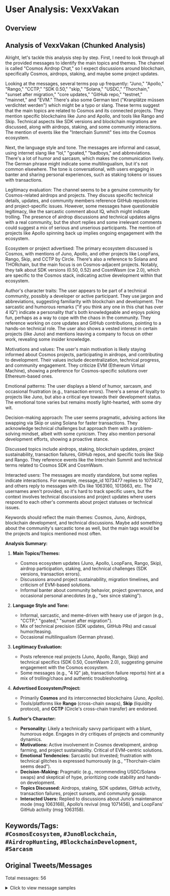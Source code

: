 # User Analysis: VexxVakan

## Overview

## Analysis of VexxVakan (Chunked Analysis)

<think>
Alright, let's tackle this analysis step by step. First, I need to look through all the provided messages to identify the main topics and themes. The channel is called "Cosmos Airdrop Chat," so I expect discussions around blockchain, specifically Cosmos, airdrops, staking, and maybe some project updates.

Looking at the messages, several terms pop up frequently: "Juno," "Apollo," "Rango," "CCTP," "SDK 0.50," "skip," "Solana," "USDC," "Thorchain," "sunset after migration," "core updates," "GitHub repo," "testnet," "mainnet," and "EVM." There's also some German text ("Kranplätze müssen verdichtet werden") which might be a typo or slang. These terms suggest that the main topics are related to Cosmos and its connected projects. They mention specific blockchains like Juno and Apollo, and tools like Rango and Skip. Technical aspects like SDK versions and blockchain migrations are discussed, along with airdrops, staking, and some community interactions. The mention of events like the "Interchain Summit" ties into the Cosmos ecosystem.

Next, the language style and tone. The messages are informal and casual, using internet slang like "lol," "goated," "badboys," and abbreviations. There's a lot of humor and sarcasm, which makes the communication lively. The German phrase might indicate some multilingualism, but it's not common elsewhere. The tone is conversational, with users engaging in banter and sharing personal experiences, such as staking tokens or issues with transactions.

Legitimacy evaluation: The channel seems to be a genuine community for Cosmos-related airdrops and projects. They discuss specific technical details, updates, and community members reference GitHub repositories and project-specific issues. However, some messages have questionable legitimacy, like the sarcastic comment about IQ, which might indicate trolling. The presence of airdrop discussions and technical updates aligns with a real community, but the short replies and some irrelevant comments could suggest a mix of serious and unserious participants. The mention of projects like Apollo spinning back up implies ongoing engagement with the ecosystem.

Ecosystem or project advertised: The primary ecosystem discussed is Cosmos, with mentions of Juno, Apollo, and other projects like LoopFans, Rango, Skip, and CCTP by Circle. There's also a reference to Solana and THORchain, but the main focus is on Cosmos-adjacent projects. Notably, they talk about SDK versions (0.50, 0.52) and CosmWasm (cw 2.0), which are specific to the Cosmos stack, indicating active development within that ecosystem.

Author's character traits: The user appears to be part of a technical community, possibly a developer or active participant. They use jargon and abbreviations, suggesting familiarity with blockchain and development. The sarcastic and humorous remarks ("if you think any one in this chat has over 4 IQ") indicate a personality that's both knowledgeable and enjoys poking fun, perhaps as a way to cope with the chaos in the community. They reference working on core updates and GitHub contributions, pointing to a hands-on technical role. The user also shows a vested interest in certain projects (like Juno) and mentions leaving a company to focus on other work, revealing some insider knowledge.

Motivations and values: The user's main motivation is likely staying informed about Cosmos projects, participating in airdrops, and contributing to development. Their values include decentralization, technical progress, and community engagement. They criticize EVM (Ethereum Virtual Machine), showing a preference for Cosmos-specific solutions over Ethereum-based ones.

Emotional patterns: The user displays a blend of humor, sarcasm, and occasional frustration (e.g., transaction errors). There's a sense of loyalty to projects like Juno, but also a critical eye towards their development status. The emotional tone varies but remains mostly light-hearted, with some dry wit.

Decision-making approach: The user seems pragmatic, advising actions like swapping via Skip or using Solana for faster transactions. They acknowledge technical challenges but approach them with a problem-solving mindset, albeit with some cynicism. They also mention personal development efforts, showing a proactive stance.

Discussed topics include airdrops, staking, blockchain updates, project sustainability, transaction failures, GitHub repos, and specific tools like Skip and Rango. They reference events like the Interchain Summit and technical terms related to Cosmos SDK and CosmWasm.

Interacted users: The messages are mostly standalone, but some replies indicate interactions. For example, message_id 1073477 replies to 1073472, and others reply to messages with IDs like 1063160, 1013663, etc. The usernames aren't provided, so it's hard to track specific users, but the context involves technical discussions and project updates where users respond to each other's comments about project statuses or technical issues.

Keywords should reflect the main themes: Cosmos, Juno, Airdrops, blockchain development, and technical discussions. Maybe add something about the community's sarcastic tone as well, but the main tags would be the projects and topics mentioned most often.
</think>

**Analysis Summary:**  

1. **Main Topics/Themes:**  
   - Cosmos ecosystem updates (Juno, Apollo, LoopFans, Rango, Skip), airdrop participation, staking, and technical challenges (SDK versions, transaction errors).  
   - Discussions around project sustainability, migration timelines, and criticism of EVM-based solutions.  
   - Informal banter about community behavior, project governance, and occasional personal anecdotes (e.g., "sex since staking").  

2. **Language Style and Tone:**  
   - Informal, sarcastic, and meme-driven with heavy use of jargon (e.g., "CCTP," "goated," "sunset after migration").  
   - Mix of technical precision (SDK updates, GitHub PRs) and casual humor/teasing.  
   - Occasional multilingualism (German phrase).  

3. **Legitimacy Evaluation:**  
   - Posts reference real projects (Juno, Apollo, Rango, Skip) and technical specifics (SDK 0.50, CosmWasm 2.0), suggesting genuine engagement with the Cosmos ecosystem.  
   - Some messages (e.g., "4 IQ" jab, transaction failure reports) hint at a mix of trolling/chaos and authentic troubleshooting.  

4. **Advertised Ecosystem/Project:**  
   - Primarily **Cosmos** and its interconnected blockchains (Juno, Apollo).  
   - Tools/platforms like **Rango** (cross-chain swaps), **Skip** (liquidity protocol), and **CCTP** (Circle's cross-chain transfer) are endorsed.  

5. **Author’s Character:**  
   - **Personality:** Likely a technically savvy participant with a blunt, humorous edge. Engages in dry critiques of projects and community dynamics.  
   - **Motivations:** Active involvement in Cosmos development, airdrop farming, and project sustainability. Critical of EVM-centric solutions.  
   - **Emotional Tendencies:** Sarcastic but invested; frustration with technical glitches is expressed humorously (e.g., "Thorchain-claim seems dead").  
   - **Decision-Making:** Pragmatic (e.g., recommending USDC/Solana swaps) and skeptical of hype, prioritizing code stability and hands-on development.  
   - **Topics Discussed:** Airdrops, staking, SDK updates, GitHub activity, transaction failures, project sunsets, and community gossip.  
   - **Interacted Users:** Replied to discussions about Juno’s maintenance mode (msg 1063168), Apollo’s revival (msg 1071456), and LoopFans’ GitHub activity (msg 1063158).  

**Keywords/Tags:**  
`#CosmosEcosystem`, `#JunoBlockchain`, `#AirdropHunting`, `#BlockchainDevelopment`, `#Sarcasm`
---
## Original Tweets/Messages

Total messages: 56

<details>
<summary>Click to view message samples</summary>

| Type | Content |
|------|---------|
| telegram_message | {"message_id": 1073477, "text": "Its called \"keep the business rolling\"", "date": "2025-06-23T00:23:47+00:00", "channel": {"id": 1540576068, "title": "Cosmos Airdrop Chat", "username": "CosmosAir... |
| telegram_message | {"message_id": 1071287, "text": "and tanari", "date": "2025-06-16T00:14:48+00:00", "channel": {"id": 1540576068, "title": "Cosmos Airdrop Chat", "username": "CosmosAirdrops", "participants_count": ... |
| telegram_message | {"message_id": 1071230, "text": "man you wouldnt know how much sex i have since i staked more juno", "date": "2025-06-15T16:08:32+00:00", "channel": {"id": 1540576068, "title": "Cosmos Airdrop Chat... |
| telegram_message | {"message_id": 1070558, "text": "Kranpl\u00e4tze m\u00fcssen verdichtet werden", "date": "2025-06-13T12:19:40+00:00", "channel": {"id": 1540576068, "title": "Cosmos Airdrop Chat", "username": "Cosm... |
| telegram_message | {"message_id": 1070011, "text": "Interchain Summit probably? Its on that date and in Berlin", "date": "2025-06-10T23:58:50+00:00", "channel": {"id": 1540576068, "title": "Cosmos Airdrop Chat", "use... |
| telegram_message | {"message_id": 1067459, "text": "if you think any one in this chat has over 4 IQ you are in for a surprise", "date": "2025-05-27T15:44:18+00:00", "channel": {"id": 1540576068, "title": "Cosmos Aird... |
| telegram_message | {"message_id": 1067402, "text": "lets hear them I guess", "date": "2025-05-27T13:12:24+00:00", "channel": {"id": 1540576068, "title": "Cosmos Airdrop Chat", "username": "CosmosAirdrops", "participa... |
| telegram_message | {"message_id": 1067396, "text": "i do not get those ideas", "date": "2025-05-27T13:10:46+00:00", "channel": {"id": 1540576068, "title": "Cosmos Airdrop Chat", "username": "CosmosAirdrops", "partici... |
| telegram_message | {"message_id": 1067391, "text": "probs sunset after migration if it happens?", "date": "2025-05-27T13:10:10+00:00", "channel": {"id": 1540576068, "title": "Cosmos Airdrop Chat", "username": "Cosmos... |
| telegram_message | {"message_id": 1063167, "text": "next update already cooking now", "date": "2025-05-06T12:25:14+00:00", "channel": {"id": 1540576068, "title": "Cosmos Airdrop Chat", "username": "CosmosAirdrops", "... |
| telegram_message | {"message_id": 1063165, "text": "anytime, first update is going live on mainnet in 2hrs 30mins", "date": "2025-05-06T12:24:50+00:00", "channel": {"id": 1540576068, "title": "Cosmos Airdrop Chat", "... |
| telegram_message | {"message_id": 1063159, "text": "https://github.com/LoopFans/loop-chain\n\nluckily it seems dead after creation and some reece PRs", "date": "2025-05-06T12:21:20+00:00", "channel": {"id": 154057606... |
| telegram_message | {"message_id": 1060109, "text": "not yet as far as i know, i dont follow them much at the moment", "date": "2025-04-20T09:44:22+00:00", "channel": {"id": 1540576068, "title": "Cosmos Airdrop Chat",... |
| telegram_message | {"message_id": 1056407, "text": "\"Broadcasting transaction failed with code 32 (codespace: sdk). Log: account sequence mismatch, expected 568, got 567: incorrect account sequence\" \n\n\"https://t... |
| telegram_message | {"message_id": 1044470, "text": "Yeah cctp by circle is really nice", "date": "2025-02-03T12:58:01+00:00", "channel": {"id": 1540576068, "title": "Cosmos Airdrop Chat", "username": "CosmosAirdrops"... |
| telegram_message | {"message_id": 1044465, "text": "this way you probably need gas on polygon or some other l2, wouldnt recommend", "date": "2025-02-03T12:56:45+00:00", "channel": {"id": 1540576068, "title": "Cosmos ... |
| telegram_message | {"message_id": 1044460, "text": "swap to USDC and use skip honestly", "date": "2025-02-03T12:46:43+00:00", "channel": {"id": 1540576068, "title": "Cosmos Airdrop Chat", "username": "CosmosAirdrops"... |
| telegram_message | {"message_id": 1035575, "text": "its exactly that landslide too", "date": "2025-01-04T01:32:55+00:00", "channel": {"id": 1540576068, "title": "Cosmos Airdrop Chat", "username": "CosmosAirdrops", "p... |
| telegram_message | {"message_id": 1018205, "text": "yes", "date": "2024-11-28T04:11:01+00:00", "channel": {"id": 1540576068, "title": "Cosmos Airdrop Chat", "username": "CosmosAirdrops", "participants_count": null, "... |
| telegram_message | {"message_id": 1018201, "text": "maybe, not yet", "date": "2024-11-28T04:09:55+00:00", "channel": {"id": 1540576068, "title": "Cosmos Airdrop Chat", "username": "CosmosAirdrops", "participants_coun... |

</details>
